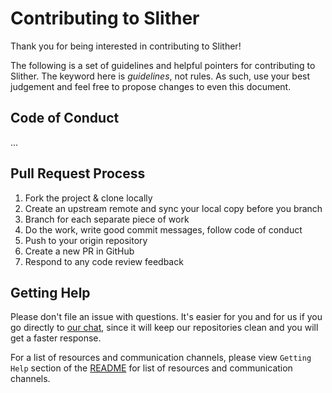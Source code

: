 # Contributing to Slither
Thank you for being interested in contributing to Slither!

The following is a set of guidelines and helpful pointers for contributing to Slither. The keyword here is *guidelines*, not rules. As such, use your best judgement and feel free to propose changes to even this document.

## Code of Conduct
...

## Pull Request Process
1. Fork the project & clone locally
2. Create an upstream remote and sync your local copy before you branch
3. Branch for each separate piece of work
4. Do the work, write good commit messages, follow code of conduct
5. Push to your origin repository
6. Create a new PR in GitHub
7. Respond to any code review feedback

## Getting Help
Please don't file an issue with questions. It's easier for you and for us if you go directly to [our chat](https://aragon.chat), since it will keep our repositories clean and you will get a faster response.

For a list of resources and communication channels, please view `Getting Help` section of the [README](https://github.com/trailofbits/slither#getting-help) for list of resources and communication channels.
